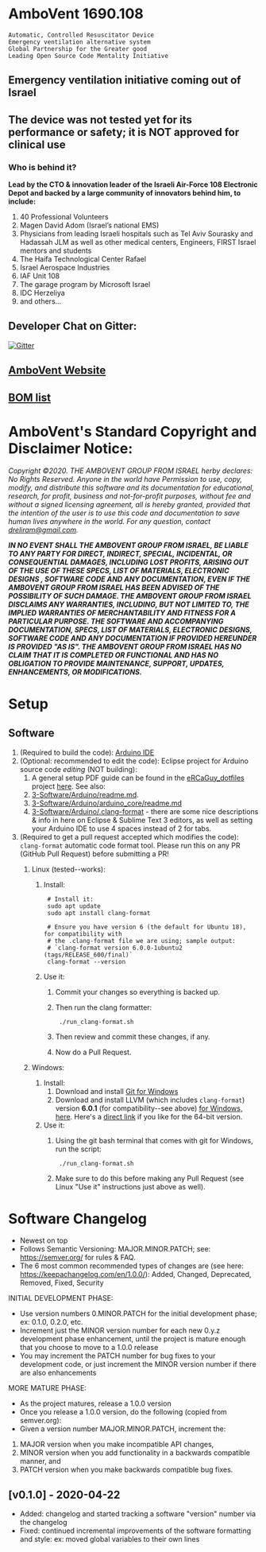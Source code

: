 # AmboVent  1690.108

    Automatic, Controlled Resuscitator Device
    Emergency ventilation alternative system
    Global Partnership for the Greater good
    Leading Open Source Code Mentality Initiative

## Emergency ventilation initiative coming out of Israel

## The device was not tested yet for its performance or safety; it is NOT approved for clinical use

### Who is behind it?  
**Lead by the CTO & innovation leader of the Israeli Air-Force 108 Electronic Depot and backed by a large community of innovators behind him, to include:**

1. 40 Professional Volunteers
1. Magen David Adom (Israel’s national EMS)
1. Physicians from leading Israeli hospitals such as Tel Aviv Sourasky and Hadassah JLM as well as other medical centers, Engineers, FIRST Israel mentors and students
1. The Haifa Technological Center Rafael
1. Israel Aerospace Industries
1. IAF Unit 108
1. The garage program by Microsoft Israel
1. IDC Herzeliya
1. and others...

## Developer Chat on Gitter:

[![Gitter](https://badges.gitter.im/AmboVent-Ventilator/community.svg)](https://gitter.im/AmboVent-Ventilator/community?utm_source=badge&utm_medium=badge&utm_campaign=pr-badge)

## [AmboVent Website](https://1nn0v8ter.rocks/AmboVent-1690-108)

## [BOM list](https://docs.google.com/spreadsheets/d/1yqxRhruZpR-hO4cpbX6UkSeXTlXk1JLd_4aYDwuWj4k/edit?usp=sharing)

# AmboVent's Standard Copyright and Disclaimer Notice:

*Copyright ©2020. THE AMBOVENT GROUP FROM ISRAEL herby declares:  No Rights Reserved. Anyone in the world have Permission to use, copy, modify, and distribute this software and its documentation for educational, research, for profit, business and not-for-profit purposes, without fee and without a signed licensing agreement, all is hereby granted, provided that the intention of the user is to use this code and documentation to save human lives  anywhere in the world. For any question, contact dreliram@gmail.com.*

***IN NO EVENT SHALL THE AMBOVENT GROUP FROM ISRAEL, BE LIABLE TO ANY PARTY FOR DIRECT, INDIRECT, SPECIAL, INCIDENTAL, OR CONSEQUENTIAL DAMAGES, INCLUDING LOST PROFITS, ARISING OUT OF THE USE OF THESE SPECS, LIST OF MATERIALS, ELECTRONIC DESIGNS , SOFTWARE CODE AND ANY DOCUMENTATION, EVEN IF THE AMBOVENT GROUP FROM ISRAEL HAS BEEN ADVISED OF THE POSSIBILITY OF SUCH DAMAGE.
THE AMBOVENT GROUP FROM ISRAEL DISCLAIMS ANY WARRANTIES, INCLUDING, BUT NOT LIMITED TO, THE IMPLIED WARRANTIES OF MERCHANTABILITY AND FITNESS FOR A PARTICULAR PURPOSE. THE SOFTWARE AND ACCOMPANYING DOCUMENTATION, SPECS, LIST OF MATERIALS, ELECTRONIC DESIGNS, SOFTWARE CODE AND ANY DOCUMENTATION IF PROVIDED HEREUNDER IS PROVIDED "AS IS". THE AMBOVENT GROUP FROM ISRAEL HAS NO CLAIM THAT IT IS COMPLETED OR FUNCTIONAL AND HAS NO OBLIGATION TO PROVIDE MAINTENANCE, SUPPORT, UPDATES, ENHANCEMENTS, OR MODIFICATIONS.***

# Setup

## Software

1. (Required to build the code): [Arduino IDE](https://www.arduino.cc/en/Main/Software)
1. (Optional: recommended to edit the code): Eclipse project for Arduino source code _editing_ (NOT building):
    1. A general setup PDF guide can be found in the [eRCaGuy_dotfiles](https://github.com/ElectricRCAircraftGuy/eRCaGuy_dotfiles) project [here](https://github.com/ElectricRCAircraftGuy/eRCaGuy_dotfiles/blob/master/eclipse/Eclipse%20setup%20instructions%20on%20a%20new%20Linux%20(or%20other%20OS)%20computer.pdf). See also:
    1. [3-Software/Arduino/readme.md](3-Software/Arduino/readme.md).
    1. [3-Software/Arduino/arduino_core/readme.md](3-Software/Arduino/arduino_core/readme.md)
    1. [3-Software/Arduino/.clang-format](3-Software/Arduino/.clang-format) - there are some nice descriptions & info in here on Eclipse & Sublime Text 3 editors, as well as setting your Arduino IDE to use 4 spaces instead of 2 for tabs.
1. (Required to get a pull request accepted which modifies the code): `clang-format` automatic code format tool. Please run this on any PR (GitHub Pull Request) before submitting a PR!
    1. Linux (tested--works): 
        1. Install: 

                # Install it:
                sudo apt update
                sudo apt install clang-format

                # Ensure you have version 6 (the default for Ubuntu 18), for compatibility with 
                # the .clang-format file we are using; sample output: 
                # `clang-format version 6.0.0-1ubuntu2 (tags/RELEASE_600/final)`
                clang-format --version
        
        1. Use it: 
            1. Commit your changes so everything is backed up.
            1. Then run the clang formatter:

                    ./run_clang-format.sh

            1. Then review and commit these changes, if any.
            1. Now do a Pull Request.

    1. Windows:
        1. Install:
            1. Download and install [Git for Windows](https://git-scm.com/download/win)
            1. Download and install LLVM (which includes `clang-format`) version **6.0.1** (for compatibility--see above) [for Windows, here](https://releases.llvm.org/download.html). Here's a [direct link](https://releases.llvm.org/6.0.1/LLVM-6.0.1-win64.exe) if you like for the 64-bit version.
        1. Use it:
            1. Using the git bash terminal that comes with git for Windows, run the script:

                    ./run_clang-format.sh

            1. Make sure to do this before making any Pull Request (see Linux "Use it" instructions just above as well).

# Software Changelog
- Newest on top
- Follows Semantic Versioning: MAJOR.MINOR.PATCH; see: https://semver.org/ for rules & FAQ.
- The 6 most common recommended types of changes are (see here: https://keepachangelog.com/en/1.0.0/): Added, Changed, Deprecated, Removed, Fixed, Security

INITIAL DEVELOPMENT PHASE:
- Use version numbers 0.MINOR.PATCH for the initial development phase; ex: 0.1.0, 0.2.0, etc.
- Increment just the MINOR version number for each new 0.y.z development phase enhancement, until the project is mature enough that you choose to move to a 1.0.0 release
- You may increment the PATCH number for bug fixes to your development code, or just increment the MINOR version number if there are also enhancements

MORE MATURE PHASE:
- As the project matures, release a 1.0.0 version
- Once you release a 1.0.0 version, do the following (copied from semver.org):
- Given a version number MAJOR.MINOR.PATCH, increment the:  
1. MAJOR version when you make incompatible API changes,  
2. MINOR version when you add functionality in a backwards compatible manner, and  
3. PATCH version when you make backwards compatible bug fixes.  

## [v0.1.0] - 2020-04-22
- Added: changelog and started tracking a software "version" number via the changelog
- Fixed: continued incremental improvements of the software formatting and style: ex: moved global variables to their own lines

